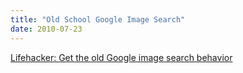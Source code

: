 ```yaml
---
title: "Old School Google Image Search"
date: 2010-07-23
---
```

[Lifehacker: Get the old Google image search behavior](https://lifehacker.com/5594912/get-back-the-old-google-image-search-with-a-url-hack)
